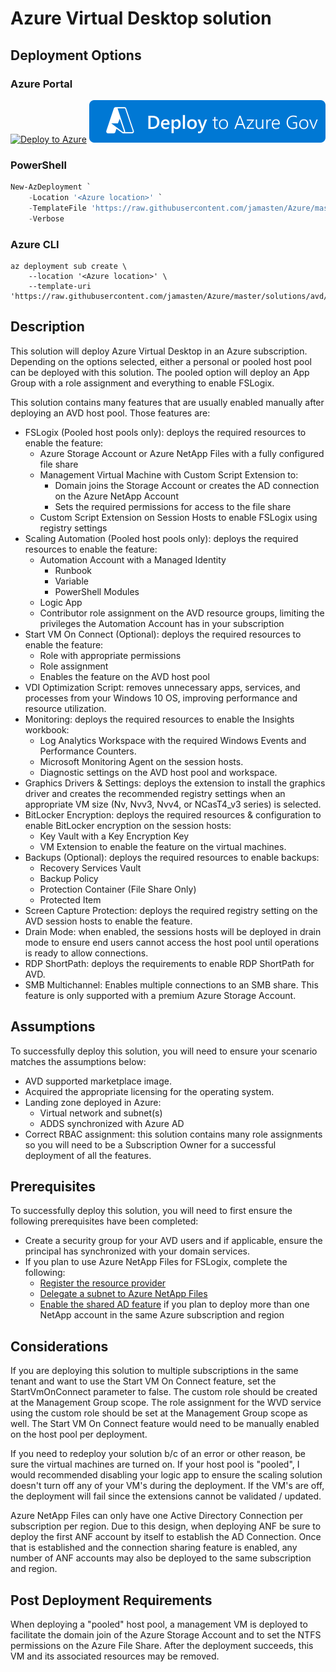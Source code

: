 # Azure Virtual Desktop solution

## Deployment Options

### Azure Portal

[![Deploy to Azure](https://aka.ms/deploytoazurebutton)](https://portal.azure.com/#create/Microsoft.Template/uri/https%3A%2F%2Fraw.githubusercontent.com%2Fjamasten%2FAzure%2Fmaster%2Fsolutions%2Favd%2Fsolution.json)
[![Deploy to Azure Gov](https://raw.githubusercontent.com/Azure/azure-quickstart-templates/master/1-CONTRIBUTION-GUIDE/images/deploytoazuregov.svg?sanitize=true)](https://portal.azure.us/#create/Microsoft.Template/uri/https%3A%2F%2Fraw.githubusercontent.com%2Fjamasten%2FAzure%2Fmaster%2Fsolutions%2Favd%2Fsolution.json)

### PowerShell

````powershell
New-AzDeployment `
    -Location '<Azure location>' `
    -TemplateFile 'https://raw.githubusercontent.com/jamasten/Azure/master/solutions/avd/solution.json' `
    -Verbose
````

### Azure CLI

````cli
az deployment sub create \
    --location '<Azure location>' \
    --template-uri 'https://raw.githubusercontent.com/jamasten/Azure/master/solutions/avd/solution.json'
````

## Description

This solution will deploy Azure Virtual Desktop in an Azure subscription.  Depending on the options selected, either a personal or pooled host pool can be deployed with this solution.  The pooled option will deploy an App Group with a role assignment and everything to enable FSLogix.

This solution contains many features that are usually enabled manually after deploying an AVD host pool.  Those features are:

- FSLogix (Pooled host pools only): deploys the required resources to enable the feature:
  - Azure Storage Account or Azure NetApp Files with a fully configured file share
  - Management Virtual Machine with Custom Script Extension to:
    - Domain joins the Storage Account or creates the AD connection on the Azure NetApp Account
    - Sets the required permissions for access to the file share
  - Custom Script Extension on Session Hosts to enable FSLogix using registry settings
- Scaling Automation (Pooled host pools only): deploys the required resources to enable the feature:
  - Automation Account with a Managed Identity
    - Runbook
    - Variable
    - PowerShell Modules
  - Logic App
  - Contributor role assignment on the AVD resource groups, limiting the privileges the Automation Account has in your subscription
- Start VM On Connect (Optional): deploys the required resources to enable the feature:
  - Role with appropriate permissions
  - Role assignment
  - Enables the feature on the AVD host pool
- VDI Optimization Script: removes unnecessary apps, services, and processes from your Windows 10 OS, improving performance and resource utilization.
- Monitoring: deploys the required resources to enable the Insights workbook:
  - Log Analytics Workspace with the required Windows Events and Performance Counters.
  - Microsoft Monitoring Agent on the session hosts.
  - Diagnostic settings on the AVD host pool and workspace.
- Graphics Drivers & Settings: deploys the extension to install the graphics driver and creates the recommended registry settings when an appropriate VM size (Nv, Nvv3, Nvv4, or NCasT4_v3 series) is selected.
- BitLocker Encryption: deploys the required resources & configuration to enable BitLocker encryption on the session hosts:
  - Key Vault with a Key Encryption Key
  - VM Extension to enable the feature on the virtual machines.
- Backups (Optional): deploys the required resources to enable backups:
  - Recovery Services Vault
  - Backup Policy
  - Protection Container (File Share Only)
  - Protected Item
- Screen Capture Protection: deploys the required registry setting on the AVD session hosts to enable the feature.
- Drain Mode: when enabled, the sessions hosts will be deployed in drain mode to ensure end users cannot access the host pool until operations is ready to allow connections.
- RDP ShortPath: deploys the requirements to enable RDP ShortPath for AVD.
- SMB Multichannel: Enables multiple connections to an SMB share.  This feature is only supported with a premium Azure Storage Account.

## Assumptions

To successfully deploy this solution, you will need to ensure your scenario matches the assumptions below:

- AVD supported marketplace image.
- Acquired the appropriate licensing for the operating system.
- Landing zone deployed in Azure:
  - Virtual network and subnet(s)
  - ADDS synchronized with Azure AD
- Correct RBAC assignment: this solution contains many role assignments so you will need to be a Subscription Owner for a successful deployment of all the features.

## Prerequisites

To successfully deploy this solution, you will need to first ensure the following prerequisites have been completed:

- Create a security group for your AVD users and if applicable, ensure the principal has synchronized with your domain services.
- If you plan to use Azure NetApp Files for FSLogix, complete the following:
  - [Register the resource provider](https://docs.microsoft.com/en-us/azure/azure-netapp-files/azure-netapp-files-register)
  - [Delegate a subnet to Azure NetApp Files](https://docs.microsoft.com/en-us/azure/azure-netapp-files/azure-netapp-files-delegate-subnet)
  - [Enable the shared AD feature](https://docs.microsoft.com/en-us/azure/azure-netapp-files/create-active-directory-connections#shared_ad) if you plan to deploy more than one NetApp account in the same Azure subscription and region

## Considerations

If you are deploying this solution to multiple subscriptions in the same tenant and want to use the Start VM On Connect feature, set the StartVmOnConnect parameter to false.  The custom role should be created at the Management Group scope.  The role assignment for the WVD service using the custom role should be set at the Management Group scope as well.  The Start VM On Connect feature would need to be manually enabled on the host pool per deployment.

If you need to redeploy your solution b/c of an error or other reason, be sure the virtual machines are turned on.  If your host pool is "pooled", I would recommended disabling your logic app to ensure the scaling solution doesn't turn off any of your VM's during the deployment.  If the VM's are off, the deployment will fail since the extensions cannot be validated / updated.

Azure NetApp Files can only have one Active Directory Connection per subscription per region.  Due to this design, when deploying ANF be sure to deploy the first ANF account by itself to establish the AD Connection.  Once that is established and the connection sharing feature is enabled, any number of ANF accounts may also be deployed to the same subscription and region.

## Post Deployment Requirements

When deploying a "pooled" host pool, a management VM is deployed to facilitate the domain join of the Azure Storage Account and to set the NTFS permissions on the Azure File Share.  After the deployment succeeds, this VM and its associated resources may be removed.

